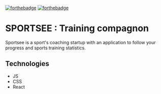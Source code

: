 [![forthebadge](https://forthebadge.com/images/badges/made-with-javascript.svg)](https://forthebadge.com)
[![forthebadge](https://forthebadge.com/images/badges/uses-css.svg)](https://forthebadge.com)

# SPORTSEE : Training compagnon

Sportsee is a sport's coaching startup with an application to follow your progress and sports training statistics.

## Technologies

- JS
- CSS
- React

